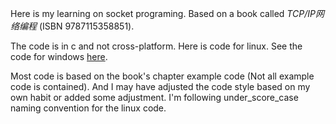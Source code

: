 Here is my learning on socket programing. Based on a book called *TCP/IP网络编程* (ISBN 9787115358851).

The code is in c and not cross-platform. Here is code for linux. See the code for windows [here](https://github.com/plerks/socket-programing-windows).

Most code is based on the book's chapter example code (Not all example code is contained). And I may have adjusted the code style based on my own habit or added some adjustment. I'm following under_score_case naming convention for the linux code.